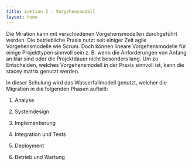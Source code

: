 ```yaml
---
title: Lektion 2 - Vorgehensmodell
layout: home
---
```


Die Miration kann mit verschiedenen Vorgehensmodellen durchgeführt werden. Die betriebliche Praxis nutzt seit einiger Zeit agile Vorgehensmodelle
wie Scrum. Doch können lineare Vorgehensmodelle für einige Projekttypen sinnvoll sein z. B. wenn die Anforderungen von Anfang an klar sind oder
die Projektdauer nicht besonders lang. Um zu Entscheiden, welches Vorgehensmodell in der Praxis sinnvoll ist, kann die stacey matrix genutzt werden.

In dieser Schulung wird das Wasserfallmodell genutzt, welcher die Migration in die folgenden Phasen aufteilt:

1. Analyse

2. Systemdesign

3. Implementierung

4. Integration und Tests

5. Deployment

6. Betrieb und Wartung
